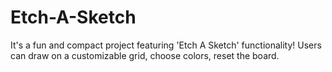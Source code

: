 # Etch-A-Sketch
It's a fun and compact project featuring 'Etch A Sketch' functionality! Users can draw on a customizable grid, choose colors, reset the board.

